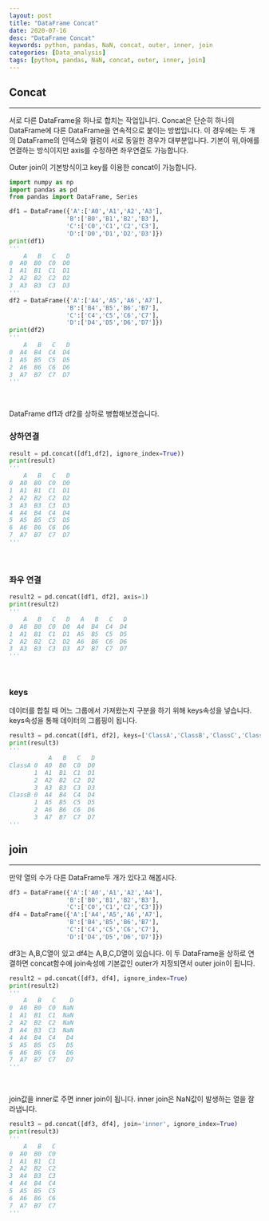 ```yaml
---
layout: post
title: "DataFrame Concat"
date: 2020-07-16
desc: "DataFrame Concat"
keywords: python, pandas, NaN, concat, outer, inner, join
categories: [Data_analysis]
tags: [python, pandas, NaN, concat, outer, inner, join]
---
```


## Concat

___

서로 다른 DataFrame을 하나로 합치는 작업입니다. Concat은 단순히 하나의 DataFrame에 다른 DataFrame을 연속적으로 붙이는 방법입니다. 이 경우에는 두 개의 DataFrame의 인덱스와 컬럼이 서로 동일한 경우가 대부분입니다. 기본이 위,아애를 연결하는 방식이지만 axis를 수정하면 좌우연결도 가능합니다. 

Outer join이 기본방식이고 key를 이용한 concat이 가능합니다. 

~~~python
import numpy as np
import pandas as pd
from pandas import DataFrame, Series

df1 = DataFrame({'A':['A0','A1','A2','A3'],
                'B':['B0','B1','B2','B3'],
                'C':['C0','C1','C2','C3'],
                'D':['D0','D1','D2','D3']})
print(df1)
'''
    A   B   C   D
0  A0  B0  C0  D0
1  A1  B1  C1  D1
2  A2  B2  C2  D2
3  A3  B3  C3  D3
'''
df2 = DataFrame({'A':['A4','A5','A6','A7'],
                'B':['B4','B5','B6','B7'],
                'C':['C4','C5','C6','C7'],
                'D':['D4','D5','D6','D7']})
print(df2)
'''
    A   B   C   D
0  A4  B4  C4  D4
1  A5  B5  C5  D5
2  A6  B6  C6  D6
3  A7  B7  C7  D7
'''
~~~

<br>

DataFrame df1과 df2를 상하로 병합해보겠습니다. 

### 상하연결

~~~python
result = pd.concat([df1,df2], ignore_index=True))
print(result)
'''
    A   B   C   D
0  A0  B0  C0  D0
1  A1  B1  C1  D1
2  A2  B2  C2  D2
3  A3  B3  C3  D3
4  A4  B4  C4  D4
5  A5  B5  C5  D5
6  A6  B6  C6  D6
7  A7  B7  C7  D7
'''
~~~

<br>

### 좌우 연결

~~~python
result2 = pd.concat([df1, df2], axis=1)
print(result2)
'''
    A   B   C   D   A   B   C   D
0  A0  B0  C0  D0  A4  B4  C4  D4
1  A1  B1  C1  D1  A5  B5  C5  D5
2  A2  B2  C2  D2  A6  B6  C6  D6
3  A3  B3  C3  D3  A7  B7  C7  D7
'''
~~~

<br>

### keys 

데이터를 합칠 때 어느 그룹에서 가져왔는지 구분을 하기 위해 keys속성을 넣습니다. keys속성을 통해 데이터의 그룹핑이 됩니다. 

~~~python
result3 = pd.concat([df1, df2], keys=['ClassA','ClassB','ClassC','ClassD'])
print(result3)
'''
           A   B   C   D
ClassA 0  A0  B0  C0  D0
       1  A1  B1  C1  D1
       2  A2  B2  C2  D2
       3  A3  B3  C3  D3
ClassB 0  A4  B4  C4  D4
       1  A5  B5  C5  D5
       2  A6  B6  C6  D6
       3  A7  B7  C7  D7
'''
~~~

## join

___

만약 열의 수가 다른 DataFrame두 개가 있다고 해봅시다. 

~~~python
df3 = DataFrame({'A':['A0','A1','A2','A4'],
                'B':['B0','B1','B2','B3'],
                'C':['C0','C1','C2','C3']})
df4 = DataFrame({'A':['A4','A5','A6','A7'],
                'B':['B4','B5','B6','B7'],
                'C':['C4','C5','C6','C7'],
                'D':['D4','D5','D6','D7']})
~~~

df3는 A,B,C열이 있고 df4는 A,B,C,D열이 있습니다. 이 두 DataFrame을 상하로 연결하면 concat함수에 join속성에 기본값인 outer가 지정되면서 outer join이 됩니다. 

~~~python
result2 = pd.concat([df3, df4], ignore_index=True)
print(result2)
'''
    A   B   C    D
0  A0  B0  C0  NaN
1  A1  B1  C1  NaN
2  A2  B2  C2  NaN
3  A4  B3  C3  NaN
4  A4  B4  C4   D4
5  A5  B5  C5   D5
6  A6  B6  C6   D6
7  A7  B7  C7   D7
'''
~~~

<br>

join값을 inner로 주면 inner join이 됩니다. inner join은 NaN값이 발생하는 열을 잘라냅니다. 

~~~python
result3 = pd.concat([df3, df4], join='inner', ignore_index=True)
print(result3)
'''
    A   B   C
0  A0  B0  C0
1  A1  B1  C1
2  A2  B2  C2
3  A4  B3  C3
4  A4  B4  C4
5  A5  B5  C5
6  A6  B6  C6
7  A7  B7  C7
'''
~~~
